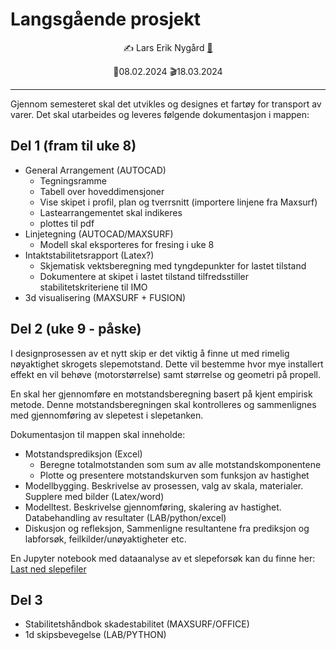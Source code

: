 # Langsgående prosjekt 

<p style="text-align:center;">
    ✍️ Lars Erik Nygård  <a href="mailto:lars.e.nygard@ntnu.no">📧</a> 
</p>
<p style="text-align:center;">
📅08.02.2024    🎬18.03.2024
</p>
<hr>
Gjennom semesteret skal det utvikles og designes et fartøy for transport av varer. Det skal utarbeides og leveres følgende dokumentasjon i mappen: 

## Del 1 (fram til uke 8)
- General Arrangement (AUTOCAD) 
    - Tegningsramme
    - Tabell over hoveddimensjoner 
    - Vise skipet i profil, plan og tverrsnitt (importere linjene fra Maxsurf)
    - Lastearrangementet skal indikeres
    - plottes til pdf 
- Linjetegning (AUTOCAD/MAXSURF)
    - Modell skal eksporteres for fresing i uke 8 
- Intaktstabilitetsrapport (Latex?)
    - Skjematisk vektsberegning med tyngdepunkter for lastet tilstand 
    - Dokumentere at skipet i lastet tilstand tilfredsstiller stabilitetskriteriene til IMO
- 3d visualisering (MAXSURF + FUSION)

## Del 2 (uke 9 - påske)

I designprosessen av et nytt skip er det viktig å finne ut med rimelig nøyaktighet skrogets slepemotstand. 
Dette vil bestemme hvor mye installert effekt en vil behøve (motorstørrelse) samt størrelse og geometri på propell. 

En skal her gjennomføre en motstandsberegning basert på kjent empirisk metode. Denne motstandsberegningen skal kontrolleres og sammenlignes med gjennomføring av slepetest i slepetanken. 

Dokumentasjon til mappen skal inneholde: 

- Motstandsprediksjon (Excel)
    - Beregne totalmotstanden som sum av alle motstandskomponentene
    - Plotte og presentere motstandskurven som funksjon av hastighet 
- Modellbygging. Beskrivelse av prosessen, valg av skala, materialer. Supplere med bilder (Latex/word)
- Modelltest. Beskrivelse gjennomføring, skalering av hastighet. Databehandling av resultater (LAB/python/excel)
- Diskusjon og refleksjon, Sammenligne resultantene fra prediksjon og labforsøk, feilkilder/unøyaktigheter etc. 

En Jupyter notebook med dataanalyse av et slepeforsøk kan du finne her: 
<a href="https://cdn.jsdelivr.net/gh/skipsing/skipsdesign2/skrogmotstand/slepefiler.zip" download>Last ned slepefiler</a>


## Del 3 
- Stabilitetshåndbok skadestabilitet (MAXSURF/OFFICE)
- 1d skipsbevegelse (LAB/PYTHON)

